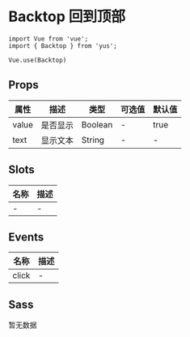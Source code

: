 # Backtop 回到顶部

```JS
import Vue from 'vue';
import { Backtop } from 'yus';

Vue.use(Backtop)
```

## Props

| 属性 | 描述 | 类型 | 可选值 | 默认值 |
| - | - | - | - | - |
| value | 是否显示 | Boolean | - | true |
| text | 显示文本 | String | - | - |

## Slots

| 名称 | 描述 |
| - | - |
| - | - |

## Events

| 名称 | 描述 |
| - | - |
| click | - |

## Sass

暂无数据